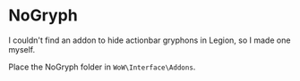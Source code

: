 # NoGryph
I couldn't find an addon to hide actionbar gryphons in Legion, so I made one myself.

Place the NoGryph folder in ```WoW\Interface\Addons```.
